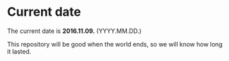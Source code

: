 # Current date

The current date is **2016.11.09.** (YYYY.MM.DD.)

This repository will be good when the world ends, so we will know how long it lasted.